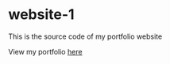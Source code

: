 # website-1
<p> This is the source code of my portfolio website</p>
<p>View my portfolio <a href="http://ruiyizhou.com"> here</a></p>

